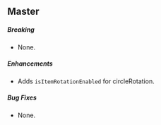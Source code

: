 ## Master

##### Breaking

* None.  

##### Enhancements

* Adds `isItemRotationEnabled` for circleRotation. 

##### Bug Fixes

* None.  
